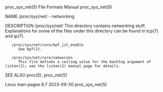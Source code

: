 proc_sys_net(5)							      File Formats Manual						       proc_sys_net(5)

NAME
       /proc/sys/net/ - networking

DESCRIPTION
       /proc/sys/net/
	      This directory contains networking stuff.	 Explanations for some of the files under this directory can be found in tcp(7) and ip(7).

       /proc/sys/net/core/bpf_jit_enable
	      See bpf(2).

       /proc/sys/net/core/somaxconn
	      This file defines a ceiling value for the backlog argument of listen(2); see the listen(2) manual page for details.

SEE ALSO
       proc(5), proc_net(5)

Linux man-pages 6.7							  2023-09-30							       proc_sys_net(5)
